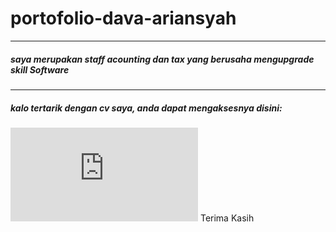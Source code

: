 # portofolio-dava-ariansyah
---
##### saya merupakan staff acounting dan tax yang berusaha mengupgrade skill Software
---
##### kalo tertarik dengan cv saya, anda dapat mengaksesnya disini:
![cv](https://github.com/Dava-ariansyah/portofolio-dava-ariansyah/blob/main/CV-pdf/CV%20-%20Dava%20Ariansyah%20tanpa%20dok%20tambahan.pdf)
Terima Kasih
